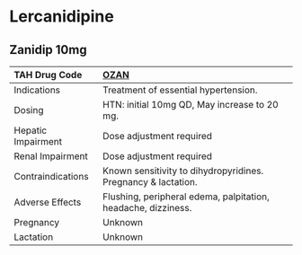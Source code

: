# Lercanidipine

## Zanidip 10mg

| TAH Drug Code      | [**OZAN**](https://www.tahsda.org.tw/drugs/hissearch.php?drug_code=OZAN)   |
|:-------------------|:---------------------------------------------------------------------------|
| Indications        | Treatment of essential hypertension.                                       |
| Dosing             | HTN: initial 10mg QD, May increase to 20 mg.                               |
| Hepatic Impairment | Dose adjustment required                                                   |
| Renal Impairment   | Dose adjustment required                                                   |
| Contraindications  | Known sensitivity to dihydropyridines. Pregnancy & lactation.              |
| Adverse Effects    | Flushing, peripheral edema, palpitation, headache, dizziness.              |
| Pregnancy          | Unknown                                                                    |
| Lactation          | Unknown                                                                    |

